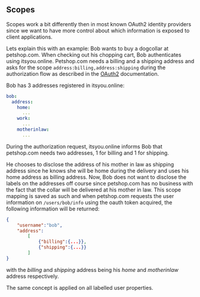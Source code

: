 ## Scopes

Scopes work a bit differently then in most known OAuth2 identity providers since we want to have more control about which information is exposed to client applications.

Lets explain this with an example: Bob wants to buy a dogcollar at petshop.com. When checking out his chopping cart, Bob authenticates using itsyou.online. Petshop.com needs a billing and a shipping address and asks for the scope `address:billing,address:shipping` during the authorization flow as described in the [OAuth2](oauth2.md) documentation.

Bob has 3 addresses registered in itsyou.online:

```yaml
bob:
  address:
    home:
      ...
    work:
      ...
    motherinlaw:
      ...
```

During the authorization request, itsyou.online informs Bob that petshop.com needs two addresses, 1 for billing and 1 for shipping.

He chooses to disclose the address of his mother in law as shipping address since he knows she will be home during the delivery and uses his home address as billing address. Now, Bob does not want to disclose the labels on the addresses off course since petshop.com has no business with the fact that the collar will be delivered at his mother in law. This scope mapping is saved as such and when petshop.com requests the user information on `/users/bob/info` using the oauth token acquired, the following information will be returned:

```json
{
    "username":"bob",
    "address":
        [
            {"billing":{...}},
            {"shipping":{...}}
        ]
}
```

with the *billing* and *shipping* address being his *home* and *motherinlaw* address respectively.


The same concept is applied on all labelled user properties.

